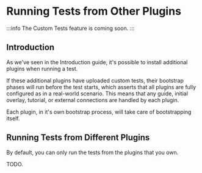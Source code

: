 # Running Tests from Other Plugins

:::info
The Custom Tests feature is coming soon.
:::

## Introduction

As we've seen in the Introduction guide, it's possible to install additional plugins when running a test.

If these additional plugins have uploaded custom tests, their bootstrap phases will run before the test starts,
which asserts that all plugins are fully configured as in a real-world scenario. This means that any guide,
initial overlay, tutorial, or external connections are handled by each plugin.

Each plugin, in it's own bootstrap process, will take care of bootstrapping itself.

## Running Tests from Different Plugins

By default, you can only run the tests from the plugins that you own. 

TODO.